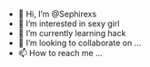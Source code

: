 - 👋 Hi, I’m @Sephirexs
- 👀 I’m interested in sexy girl
- 🌱 I’m currently learning hack
- 💞️ I’m looking to collaborate on ...
- 📫 How to reach me ...

<!---
Sephirexs/Sephirexs is a ✨ special ✨ repository because its `README.md` (this file) appears on your GitHub profile.
You can click the Preview link to take a look at your changes.
--->
